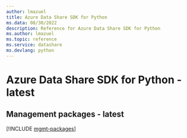 ```yaml
---
author: lmazuel
title: Azure Data Share SDK for Python
ms.data: 08/30/2022
description: Reference for Azure Data Share SDK for Python
ms.author: lmazuel
ms.topic: reference
ms.service: datashare
ms.devlang: python
---
```

# Azure Data Share SDK for Python - latest

## Management packages - latest
[!INCLUDE [mgmt-packages](data-share-mgmt-index.md)]